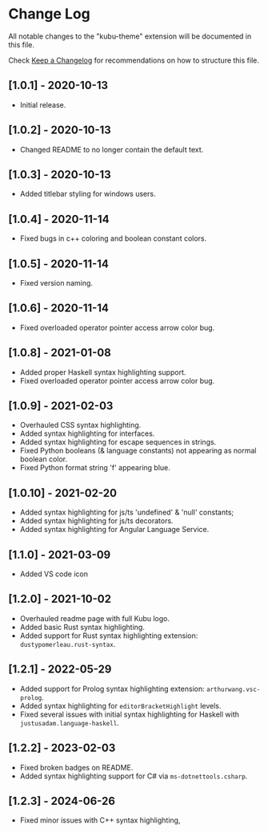# Change Log

All notable changes to the "kubu-theme" extension will be documented in this file.

Check [Keep a Changelog](http://keepachangelog.com/) for recommendations on how to structure this file.


## [1.0.1] - 2020-10-13
- Initial release.

## [1.0.2] - 2020-10-13
- Changed README to no longer contain the default text.

## [1.0.3] - 2020-10-13
- Added titlebar styling for windows users.

## [1.0.4] - 2020-11-14
- Fixed bugs in c++ coloring and boolean constant colors.

## [1.0.5] - 2020-11-14
- Fixed version naming.

## [1.0.6] - 2020-11-14
- Fixed overloaded operator pointer access arrow color bug.

## [1.0.8] - 2021-01-08
- Added proper Haskell syntax highlighting support.
- Fixed overloaded operator pointer access arrow color bug.

## [1.0.9] - 2021-02-03
- Overhauled CSS syntax highlighting.
- Added syntax highlighting for interfaces.
- Added syntax highlighting for escape sequences in strings.
- Fixed Python booleans (& language constants) not appearing as normal boolean color.
- Fixed Python format string 'f' appearing blue.

## [1.0.10] - 2021-02-20
- Added syntax highlighting for js/ts 'undefined' & 'null' constants;
- Added syntax highlighting for js/ts decorators.
- Added syntax highlighting for Angular Language Service.

## [1.1.0] - 2021-03-09
- Added VS code icon 

## [1.2.0] - 2021-10-02
- Overhauled readme page with full Kubu logo.
- Added basic Rust syntax highlighting.
- Added support for Rust syntax highlighting extension: `dustypomerleau.rust-syntax`.

## [1.2.1] - 2022-05-29
- Added support for Prolog syntax highlighting extension: `arthurwang.vsc-prolog`.
- Added syntax highlighting for `editorBracketHighlight` levels.
- Fixed several issues with initial syntax highlighting for Haskell with `justusadam.language-haskell`.

## [1.2.2] - 2023-02-03
- Fixed broken badges on README.
- Added syntax highlighting support for C# via `ms-dotnettools.csharp`.

## [1.2.3] - 2024-06-26
- Fixed minor issues with C++ syntax highlighting,
